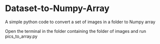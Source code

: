 # Dataset-to-Numpy-Array
A simple python code to convert a set of images in a folder to Numpy array

Open the terminal in the folder containing the folder of images and run pics_to_array.py
